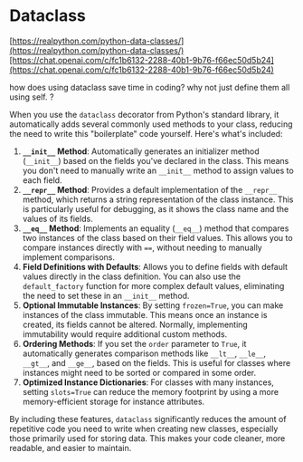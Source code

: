 # Dataclass

[https://realpython.com/python-data-classes/](https://realpython.com/python-data-classes/)[https://chat.openai.com/c/fc1b6132-2288-40b1-9b76-f66ec50d5b24](https://chat.openai.com/c/fc1b6132-2288-40b1-9b76-f66ec50d5b24)

how does using dataclass save time in coding? why not just define them all using self. ?

When you use the `dataclass` decorator from Python's standard library, it automatically adds several commonly used methods to your class, reducing the need to write this "boilerplate" code yourself. Here's what's included:

1. **`__init__` Method**: Automatically generates an initializer method (`__init__`) based on the fields you've declared in the class. This means you don't need to manually write an `__init__` method to assign values to each field.
2. **`__repr__` Method**: Provides a default implementation of the `__repr__` method, which returns a string representation of the class instance. This is particularly useful for debugging, as it shows the class name and the values of its fields.
3. **`__eq__` Method**: Implements an equality (`__eq__`) method that compares two instances of the class based on their field values. This allows you to compare instances directly with `==`, without needing to manually implement comparisons.
4. **Field Definitions with Defaults**: Allows you to define fields with default values directly in the class definition. You can also use the `default_factory` function for more complex default values, eliminating the need to set these in an `__init__` method.
5. **Optional Immutable Instances**: By setting `frozen=True`, you can make instances of the class immutable. This means once an instance is created, its fields cannot be altered. Normally, implementing immutability would require additional custom methods.
6. **Ordering Methods**: If you set the `order` parameter to `True`, it automatically generates comparison methods like `__lt__`, `__le__`, `__gt__`, and `__ge__`, based on the fields. This is useful for classes where instances might need to be sorted or compared in some order.
7. **Optimized Instance Dictionaries**: For classes with many instances, setting `slots=True` can reduce the memory footprint by using a more memory-efficient storage for instance attributes.

By including these features, `dataclass` significantly reduces the amount of repetitive code you need to write when creating new classes, especially those primarily used for storing data. This makes your code cleaner, more readable, and easier to maintain.